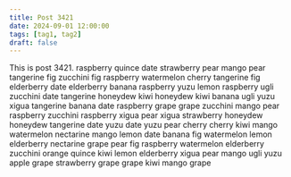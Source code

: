 ```yaml
---
title: Post 3421
date: 2024-09-01 12:00:00
tags: [tag1, tag2]
draft: false
---
```

This is post 3421.
raspberry
quince
date
strawberry
pear
mango
pear
tangerine
fig
zucchini
fig
raspberry
watermelon
cherry
tangerine
fig
elderberry
date
elderberry
banana
raspberry
yuzu
lemon
raspberry
ugli
zucchini
date
tangerine
honeydew
kiwi
honeydew
kiwi
banana
ugli
yuzu
xigua
tangerine
banana
date
raspberry
grape
grape
zucchini
mango
pear
raspberry
zucchini
raspberry
xigua
pear
xigua
strawberry
honeydew
honeydew
tangerine
date
yuzu
date
yuzu
pear
cherry
cherry
kiwi
mango
watermelon
nectarine
mango
lemon
date
banana
fig
watermelon
lemon
elderberry
nectarine
grape
pear
fig
raspberry
watermelon
elderberry
zucchini
orange
quince
kiwi
lemon
elderberry
xigua
pear
mango
ugli
yuzu
apple
grape
strawberry
grape
grape
kiwi
mango
grape
